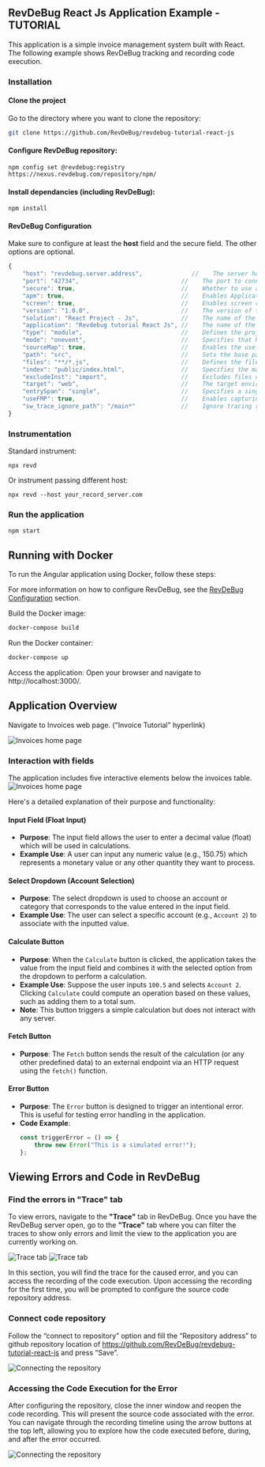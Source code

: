## RevDeBug React Js Application Example - TUTORIAL
This application is a simple invoice management system built with React. The following example shows RevDeBug tracking and recording code execution.

### Installation
#### Clone the project
Go to the directory where you want to clone the repository:
```sh
git clone https://github.com/RevDeBug/revdebug-tutorial-react-js
```
#### Configure RevDeBug repository:

    npm config set @revdebug:registry https://nexus.revdebug.com/repository/npm/

#### Install dependancies (including RevDeBug):

    npm install 

#### RevDeBug Configuration
Make sure to configure at least the **host** field and the secure field. The other options are optional.

```js
{
    "host": "revdebug.server.address",              //    The server host where RevDeBug will connect.
    "port": "42734",                             //    The port to connect to the host.
    "secure": true,                              //    Whether to use a secure HTTPS connection.
    "apm": true,                                 //    Enables Application Performance Monitoring (APM) to track app performance.
    "screen": true,                              //    Enables screen recording of application usage.
    "version": "1.0.0",                          //    The version of the current application or project.
    "solution": "React Project - Js",            //    The name of the solution or project.
    "application": "Revdebug tutorial React Js", //    The name of the specific application being monitored.
    "type": "module",                            //    Defines the project type, 'module' indicates it's part of a larger system.
    "mode": "onevent",                           //    Specifies that RevDeBug should record only on specific events.
    "sourceMap": true,                           //    Enables the use of source maps for easier debugging by mapping minified code to original.
    "path": "src",                               //    Sets the base path where the source files are located.
    "files": "**/*.js",                          //    Defines the files to be instrumented for RevDeBug (all JS files in 'src').
    "index": "public/index.html",                //    Specifies the main HTML file to be modified for RevDeBug injection.
    "excludeInst": "import",                     //    Excludes files containing 'import' statements from instrumentation.
    "target": "web",                             //    The target environment for the project (web-based).
    "entrySpan": "single",                       //    Specifies a single entry span to capture performance metrics.
    "useFMP": true,                              //    Enables capturing First Meaningful Paint (FMP) for performance analysis.
    "sw_trace_ignore_path": "/main*"             //    Ignore tracing requests matching the given path pattern.
}
```

### Instrumentation
Standard instrument:

    npx revd

Or instrument passing different host:

    npx revd --host your_record_server.com

### Run the application

    npm start

## Running with Docker
To run the Angular application using Docker, follow these steps:

For more information on how to configure RevDeBug, see the [RevDeBug Configuration](#revdebug-configuration) section.

Build the Docker image:
```bash
docker-compose build
```
Run the Docker container:
```bash
docker-compose up
```
Access the application: Open your browser and navigate to http://localhost:3000/.

## Application Overview
Navigate to Invoices web page. ("Invoice Tutorial" hyperlink)

![Invoices home page](./public/Images/InvReactHomePage.PNG)

### Interaction with fields

The application includes five interactive elements below the invoices table. 
![Invoices home page](./public/Images/InvReactInvoices.PNG)

Here's a detailed explanation of their purpose and functionality:

#### Input Field (Float Input)
- **Purpose**: The input field allows the user to enter a decimal value (float) which will be used in calculations.
- **Example Use**: A user can input any numeric value (e.g., 150.75) which represents a monetary value or any other quantity they want to process.

#### Select Dropdown (Account Selection)
- **Purpose**: The select dropdown is used to choose an account or category that corresponds to the value entered in the input field. 
- **Example Use**: The user can select a specific account (e.g., `Account 2`) to associate with the inputted value.

#### Calculate Button
- **Purpose**: When the `Calculate` button is clicked, the application takes the value from the input field and combines it with the selected option from the dropdown to perform a calculation.
- **Example Use**: Suppose the user inputs `100.5` and selects `Account 2`. Clicking `Calculate` could compute an operation based on these values, such as adding them to a total sum.
- **Note**: This button triggers a simple calculation but does not interact with any server.

#### Fetch Button
- **Purpose**: The `Fetch` button sends the result of the calculation (or any other predefined data) to an external endpoint via an HTTP request using the `fetch()` function.

#### Error Button
- **Purpose**: The `Error` button is designed to trigger an intentional error. This is useful for testing error handling in the application.
- **Code Example**:
    ```javascript
    const triggerError = () => {
        throw new Error("This is a simulated error!");
    };
    ```

## Viewing Errors and Code in RevDeBug

### Find the errors in "Trace" tab
To view errors, navigate to the **"Trace"** tab in RevDeBug. Once you have the RevDeBug server open, go to the **"Trace"** tab where you can filter the traces to show only errors and limit the view to the application you are currently working on.

![Trace tab](./public/Images/trace.PNG)
![Trace tab](./public/Images/traceDetailed.PNG)


In this section, you will find the trace for the caused error, and you can access the recording of the code execution. Upon accessing the recording for the first time, you will be prompted to configure the source code repository address.

### Connect code repository

Follow the “connect to repository” option and fill the “Repository address” to github repository location of https://github.com/RevDeBug/revdebug-tutorial-react-js and press “Save”.

![Connecting the repository](./public/Images/ConnectToRepository.PNG)

### Accessing the Code Execution for the Error

After configuring the repository, close the inner window and reopen the code recording. This will present the source code associated with the error. You can navigate through the recording timeline using the arrow buttons at the top left, allowing you to explore how the code executed before, during, and after the error occurred.

![Connecting the repository](./public/Images/CodeView.PNG)